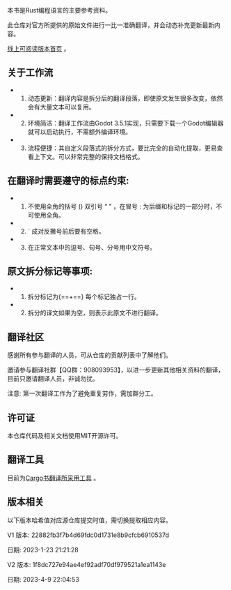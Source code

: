 本书是Rust编程语言的主要参考资料。

此仓库对官方所提供的原始文件进行一比一准确翻译，并会动态补充更新最新内容。

[线上可阅读版本首页](http://vectorworkshopbaoerjie.github.io/book/) 。

## 关于工作流

- 1. 动态更新：翻译内容是拆分后的翻译段落，即使原文发生很多改变，依然会有大量文本可以复用。
- 2. 环境简洁：翻译工作流由Godot 3.5.1实现，只需要下载一个Godot编辑器就可以启动执行，不需额外编译环境。
- 3. 流程便捷：其自定义段落式的拆分方式，要比完全的自动化提取，更易查看上下文。可以非常完整的保持文档格式。

## 在翻译时需要遵守的标点约束:

- 1. 不使用全角的括号 () 双引号 “ ” ，在冒号 : 为后缀和标记的一部分时，不可使用全角。
- 2. ` 成对反撇号前后要有空格。
- 3. 在正常文本中的逗号、句号、分号用中文符号。

## 原文拆分标记等事项:
- 1. 拆分标记为{==+==} 每个标记独占一行。
- 2. 拆分的译文如果为空，则表示此原文不进行翻译。

## 翻译社区
感谢所有参与翻译的人员，可从仓库的贡献列表中了解他们。

邀请参与翻译社群【QQ群：908093953】，以进一步更新其他相关资料的翻译，目前只邀请翻译人员，非诚勿扰。

注意: 第一次翻译工作为了避免重复劳作，需加群分工。

## 许可证

本仓库代码及相关文档使用MIT开源许可。

## 翻译工具

目前为[Cargo书翻译所采用工具](https://github.com/VectorWorkshopBaoErJie/CargoDocTranslate) 。

## 版本相关

以下版本哈希值对应源仓库提交时值，需切换提取相应内容。

V1 版本: 22882fb3f7b4d69fdc0d1731e8b9cfcb6910537d

日期: 2023-1-23 21:21:28

V2 版本: 1f8dc727e94ae4ef92adf70df979521a1ea1143e

日期: 2023-4-9 22:04:53


